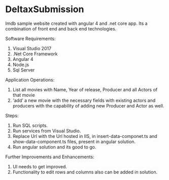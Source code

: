 # DeltaxSubmission
Imdb sample website created with angular 4 and .net core app.
Its a combination of front end and back end technologies.

Software Requirements:
1. Visual Studio 2017
2. .Net Core Framework
3. Angular 4
4. Node.js
5. Sql Server

Application Operations:
1. List all movies with Name, Year of release, Producer and all Actors of that movie
2. ‘add’ a new movie with the necessary fields with existing actors and producers with the capability of adding new Producer and Actor as well.

Steps:
1. Run SQL scripts.
2. Run services from Visual Studio.
3. Replace Url with the Url hosted in IIS, in insert-data-componet.ts and show-data-component.ts files, present in angular solution.
4. Run angular solution and its good to go.

Further Improvements and Enhancements:
1. UI needs to get improved.
2. Functionality to edit rows and columns also can be added in solution.


